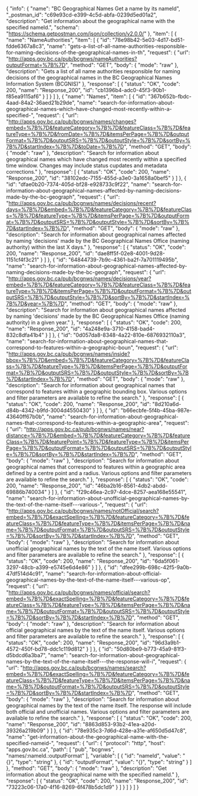 {
  "info": {
    "name": "BC Geographical Names Get a name by its nameId",
    "_postman_id": "c69e93cd-e399-4c5d-abfa-0239d5ed01a2",
    "description": "Get information about the geographical name with the specified nameId.",
    "schema": "https://schema.getpostman.com/json/collection/v2.0.0/"
  },
  "item": [
    {
      "name": "NameAuthorities",
      "item": [
        {
          "id": "78e98b42-5e03-4d17-bd51-fdde6367a8c3",
          "name": "gets-a-list-of-all-name-authorities-responsible-for-naming-decisions-of-the-geographical-names-in-th",
          "request": {
            "url": "http://apps.gov.bc.ca/pub/bcgnws/nameAuthorities?outputFormat=%7B%7D",
            "method": "GET",
            "body": {
              "mode": "raw"
            },
            "description": "Gets a list of all name authorities responsible for naming decisions of the geographical names in the BC Geographical Names Information System (BCGNIS)"
          },
          "response": [
            {
              "status": "OK",
              "code": 200,
              "name": "Response_200",
              "id": "cb1396b4-adc0-45f3-90b1-f85ea9115af6"
            }
          ]
        }
      ]
    },
    {
      "name": "Names",
      "item": [
        {
          "id": "367b652b-fbdc-4aad-84a2-36aed21b29de",
          "name": "search-for-information-about-geographical-names-which-have-changed-most-recently-within-a-specified-",
          "request": {
            "url": "http://apps.gov.bc.ca/pub/bcgnws/names/changes?embed=%7B%7D&featureCategory=%7B%7D&featureClass=%7B%7D&featureType=%7B%7D&fromDate=%7B%7D&itemsPerPage=%7B%7D&outputFormat=%7B%7D&outputSRS=%7B%7D&outputStyle=%7B%7D&sortBy=%7B%7D&startIndex=%7B%7D&toDate=%7B%7D",
            "method": "GET",
            "body": {
              "mode": "raw"
            },
            "description": "Search for information about geographical names which have changed most recently within a specified time window.  Changes may include status cupdates and metadata corrections."
          },
          "response": [
            {
              "status": "OK",
              "code": 200,
              "name": "Response_200",
              "id": "38102edc-7155-455d-a3e0-3a1658a0bef5"
            }
          ]
        },
        {
          "id": "dfae0b20-7374-405d-bf28-e928733c9f22",
          "name": "search-for-information-about-geographical-names-affected-by-naming-decisions-made-by-the-bc-geograph",
          "request": {
            "url": "http://apps.gov.bc.ca/pub/bcgnws/names/decisions/recent?days=%7B%7D&embed=%7B%7D&featureCategory=%7B%7D&featureClass=%7B%7D&featureType=%7B%7D&itemsPerPage=%7B%7D&outputFormat=%7B%7D&outputSRS=%7B%7D&outputStyle=%7B%7D&sortBy=%7B%7D&startIndex=%7B%7D",
            "method": "GET",
            "body": {
              "mode": "raw"
            },
            "description": "Search for information about geographical names affected by naming 'decisions' made by the BC Geographical Names Office (naming authority) within the last X days."
          },
          "response": [
            {
              "status": "OK",
              "code": 200,
              "name": "Response_200",
              "id": "dae8ff5f-02e8-4001-9d28-1151cf4f3c21"
            }
          ]
        },
        {
          "id": "64844739-7b9c-4361-ba2f-7a701119495b",
          "name": "search-for-information-about-geographical-names-affected-by-naming-decisions-made-by-the-bc-geograph",
          "request": {
            "url": "http://apps.gov.bc.ca/pub/bcgnws/names/decisions/year?embed=%7B%7D&featureCategory=%7B%7D&featureClass=%7B%7D&featureType=%7B%7D&itemsPerPage=%7B%7D&outputFormat=%7B%7D&outputSRS=%7B%7D&outputStyle=%7B%7D&sortBy=%7B%7D&startIndex=%7B%7D&year=%7B%7D",
            "method": "GET",
            "body": {
              "mode": "raw"
            },
            "description": "Search for information about geographical names affected by naming 'decisions' made by the BC Geographical Names Office (naming authority) in a given year."
          },
          "response": [
            {
              "status": "OK",
              "code": 200,
              "name": "Response_200",
              "id": "4a248e9a-3710-4158-bad4-832c8dfa41b4"
            }
          ]
        },
        {
          "id": "0d057da8-8348-4a22-810e-6876932110a3",
          "name": "search-for-information-about-geographical-names-that-correspond-to-features-within-a-geographic-boun",
          "request": {
            "url": "http://apps.gov.bc.ca/pub/bcgnws/names/inside?bbox=%7B%7D&embed=%7B%7D&featureCategory=%7B%7D&featureClass=%7B%7D&featureType=%7B%7D&itemsPerPage=%7B%7D&outputFormat=%7B%7D&outputSRS=%7B%7D&outputStyle=%7B%7D&sortBy=%7B%7D&startIndex=%7B%7D",
            "method": "GET",
            "body": {
              "mode": "raw"
            },
            "description": "Search for information about geographical names that correspond to features within a geographic bounding box.  Various options and filter parameters are available to refine the search."
          },
          "response": [
            {
              "status": "OK",
              "code": 200,
              "name": "Response_200",
              "id": "8d210a6d-d84b-4342-b9fd-3004d4550430"
            }
          ]
        },
        {
          "id": "b66ecbfe-5f4b-45ba-987e-43640ff67b0b",
          "name": "search-for-information-about-geographical-names-that-correspond-to-features-within-a-geographic-area",
          "request": {
            "url": "http://apps.gov.bc.ca/pub/bcgnws/names/near?distance=%7B%7D&embed=%7B%7D&featureCategory=%7B%7D&featureClass=%7B%7D&featurePoint=%7B%7D&featureType=%7B%7D&itemsPerPage=%7B%7D&outputFormat=%7B%7D&outputSRS=%7B%7D&outputStyle=%7B%7D&sortBy=%7B%7D&startIndex=%7B%7D",
            "method": "GET",
            "body": {
              "mode": "raw"
            },
            "description": "Search for information about geographical names that correspond to features within a geographic area defined by a centre point and a radius.  Various options and filter parameters are available to refine the search."
          },
          "response": [
            {
              "status": "OK",
              "code": 200,
              "name": "Response_200",
              "id": "46ba2b16-8561-4db2-abdd-69886b740034"
            }
          ]
        },
        {
          "id": "f29c46ea-2c97-4dce-8257-aea168e55541",
          "name": "search-for-information-about-unofficial-geographical-names-by-the-text-of-the-name-itself---various-",
          "request": {
            "url": "http://apps.gov.bc.ca/pub/bcgnws/names/notOfficial/search?embed=%7B%7D&exactSpelling=%7B%7D&featureCategory=%7B%7D&featureClass=%7B%7D&featureType=%7B%7D&itemsPerPage=%7B%7D&name=%7B%7D&outputFormat=%7B%7D&outputSRS=%7B%7D&outputStyle=%7B%7D&sortBy=%7B%7D&startIndex=%7B%7D",
            "method": "GET",
            "body": {
              "mode": "raw"
            },
            "description": "Search for information about unofficial geographical names by the text of the name itself.  Various options and filter parameters are available to refine the search."
          },
          "response": [
            {
              "status": "OK",
              "code": 200,
              "name": "Response_200",
              "id": "6da5f061-3297-48cb-a399-e5745e6d4e86"
            }
          ]
        },
        {
          "id": "dfee299b-698c-42f5-9a0b-47df514d4c91",
          "name": "search-for-information-about-official-geographical-names-by-the-text-of-the-name-itself---various-op",
          "request": {
            "url": "http://apps.gov.bc.ca/pub/bcgnws/names/official/search?embed=%7B%7D&exactSpelling=%7B%7D&featureCategory=%7B%7D&featureClass=%7B%7D&featureType=%7B%7D&itemsPerPage=%7B%7D&name=%7B%7D&outputFormat=%7B%7D&outputSRS=%7B%7D&outputStyle=%7B%7D&sortBy=%7B%7D&startIndex=%7B%7D",
            "method": "GET",
            "body": {
              "mode": "raw"
            },
            "description": "Search for information about official geographical names by the text of the name itself.  Various options and filter parameters are available to refine the search."
          },
          "response": [
            {
              "status": "OK",
              "code": 200,
              "name": "Response_200",
              "id": "96d3a9b1-4572-450f-bd78-ddc1c119d812"
            }
          ]
        },
        {
          "id": "50d80be9-b773-45a9-81f3-d5bdcd6a3ba7",
          "name": "search-for-information-about-geographical-names-by-the-text-of-the-name-itself---the-response-will-i",
          "request": {
            "url": "http://apps.gov.bc.ca/pub/bcgnws/names/search?embed=%7B%7D&exactSpelling=%7B%7D&featureCategory=%7B%7D&featureClass=%7B%7D&featureType=%7B%7D&itemsPerPage=%7B%7D&name=%7B%7D&outputFormat=%7B%7D&outputSRS=%7B%7D&outputStyle=%7B%7D&sortBy=%7B%7D&startIndex=%7B%7D",
            "method": "GET",
            "body": {
              "mode": "raw"
            },
            "description": "Search for information about geographical names by the text of the name itself.  The response will include both official and unofficial names.  Various options and filter parameters are available to refine the search."
          },
          "response": [
            {
              "status": "OK",
              "code": 200,
              "name": "Response_200",
              "id": "8863d853-93b2-41ea-a20d-39326a219b09"
            }
          ]
        },
        {
          "id": "78e935c3-7d6d-428e-a31e-af650d5d47c8",
          "name": "get-information-about-the-geographical-name-with-the-specified-nameid-",
          "request": {
            "url": {
              "protocol": "http",
              "host": "apps.gov.bc.ca",
              "path": [
                "pub",
                "bcgnws",
                "names/:nameId.:outputFormat"
              ],
              "variable": [
                {
                  "id": "nameId",
                  "value": "{}",
                  "type": "string"
                },
                {
                  "id": "outputFormat",
                  "value": "{}",
                  "type": "string"
                }
              ]
            },
            "method": "GET",
            "body": {
              "mode": "raw"
            },
            "description": "Get information about the geographical name with the specified nameId."
          },
          "response": [
            {
              "status": "OK",
              "code": 200,
              "name": "Response_200",
              "id": "73223c06-17a0-4f16-8269-6f478b5dc1d9"
            }
          ]
        }
      ]
    }
  ]
}